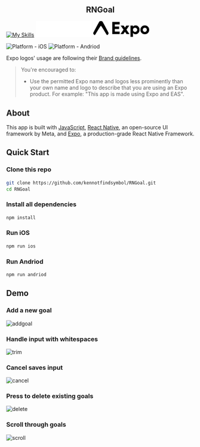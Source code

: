 <h2 align="center">
  RNGoal
</h2>

[![My Skills](https://skillicons.dev/icons?i=js,react)](https://skillicons.dev)
<img src="./assets/expo-light.png" width="150">
<img src="./assets/expo-dark.png" width="150">

![Platform - iOS](https://img.shields.io/badge/platform-iOS-blue.svg)
![Platform - Andriod](https://img.shields.io/badge/platform-Andriod-red.svg)

Expo logos' usage are following their [Brand guidelines](https://expo.dev/brand).

> You're encouraged to:
>
> - Use the permitted Expo name and logos less prominently than your own name and logo to describe that you are using an Expo product. For example: "This app is made using Expo and EAS".

## About
This app is built with [JavaScript](https://developer.mozilla.org/en-US/docs/Web/JavaScript), [React Native](https://reactnative.dev), an open-source UI framework by Meta, and [Expo](https://expo.dev), a production-grade React Native Framework.

## Quick Start

### Clone this repo
```bash
git clone https://github.com/kennotfindsymbol/RNGoal.git
cd RNGoal
```
### Install all dependencies
```bash
npm install
```

### Run iOS
```bash
npm run ios
```

### Run Andriod
```bash
npm run andriod
```

## Demo

### Add a new goal
![addgoal](https://media1.giphy.com/media/v1.Y2lkPTc5MGI3NjExYnZ4NDI3bnFleHV6bjJqOHEwc3FlNWhmemZ3emhxMGt6dXNvemo2dyZlcD12MV9pbnRlcm5hbF9naWZfYnlfaWQmY3Q9Zw/D14xWNT5nlTsukYqud/giphy.webp)

### Handle input with whitespaces
![trim](https://media0.giphy.com/media/v1.Y2lkPTc5MGI3NjExeXRkbXA4OTNjZGxjeDQzdWdhdmJsbDgxZzE0OWNwdDBuNTZwbHA1cCZlcD12MV9pbnRlcm5hbF9naWZfYnlfaWQmY3Q9Zw/PA5LwYW0T6jY9Mm3cb/giphy.gif)

### Cancel saves input
![cancel](https://media3.giphy.com/media/v1.Y2lkPTc5MGI3NjExd3UzMHNnd2llNXpmZG5uc2Fjc2J0bHN0cXU1NWg4YjgzbXQzazUzbyZlcD12MV9pbnRlcm5hbF9naWZfYnlfaWQmY3Q9Zw/upcCAaT482BsV8Tw7p/giphy.gif)

### Press to delete existing goals
![delete](https://media1.giphy.com/media/v1.Y2lkPTc5MGI3NjExZjQ3cnZzbHpseTgycjhrbXZ0YjVrM29lOHZzN3JiYWs4a3B5M3gzMyZlcD12MV9pbnRlcm5hbF9naWZfYnlfaWQmY3Q9Zw/7lqso9wAcBw4dIEWLh/giphy.gif)

### Scroll through goals
![scroll](https://media1.giphy.com/media/v1.Y2lkPTc5MGI3NjExcWE5dWV6MTRsdDhmaDJrazVtdzAxaWhpdzVzbW9uNXRuemJ5YjdtOCZlcD12MV9pbnRlcm5hbF9naWZfYnlfaWQmY3Q9Zw/1xW0xxlZVx5aaRwtTK/giphy.gif)
